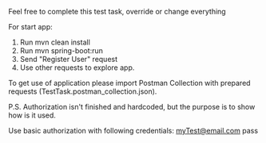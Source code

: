 Feel free to complete this test task, override or change everything

For start app: 
1. Run mvn clean install
2. Run mvn spring-boot:run
3. Send "Register User" request
4. Use other requests to explore app.

To get use of application please import Postman Collection with prepared requests (TestTask.postman_collection.json).

P.S. Authorization isn't finished and hardcoded, but the purpose is to show how is it used.

Use basic authorization with following credentials:
myTest@email.com
pass